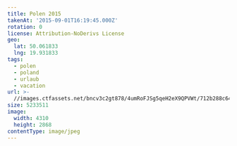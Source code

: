 ```yaml
---
title: Polen 2015
takenAt: '2015-09-01T16:19:45.000Z'
rotation: 0
license: Attribution-NoDerivs License
geo:
  lat: 50.061833
  lng: 19.931833
tags:
  - polen
  - poland
  - urlaub
  - vacation
url: >-
  //images.ctfassets.net/bncv3c2gt878/4umRoFJSg5qeH2eX9QPVWt/712b288c6462f165fcaccb1e3bbe1687/polen-2015_25862509901_o
size: 5233511
image:
  width: 4310
  height: 2868
contentType: image/jpeg
---
```


